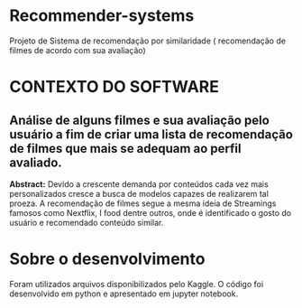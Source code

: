 # Recommender-systems
Projeto de Sistema de recomendação por similaridade ( recomendação de filmes de acordo com sua avaliação)
# CONTEXTO DO SOFTWARE
## Análise de alguns filmes e sua avaliação pelo usuário a fim de criar uma lista de recomendação de filmes que mais se adequam ao perfil avaliado.
**Abstract:**
 Devido a crescente demanda por conteúdos cada vez mais personalizados cresce a busca de modelos capazes de realizarem tal proeza. A recomendação de filmes segue a mesma ideia de Streamings famosos como Nextflix, I food dentre outros, onde é identificado o gosto do usuário e recomendado conteúdo similar.


# Sobre o desenvolvimento

Foram utilizados arquivos disponibilizados pelo Kaggle. O código foi desenvolvido em python e apresentado em jupyter notebook.
